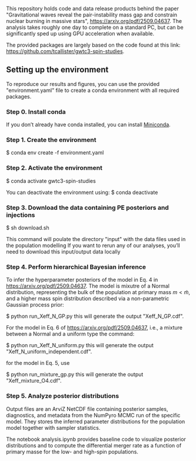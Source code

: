 This repository holds code and data release products behind the paper "Gravitational waves reveal the pair-instability mass
gap and constrain nuclear burning in massive stars", https://arxiv.org/pdf/2509.04637. The analysis takes roughly one day to complete on a standard PC, but can be significantly sped up using GPU acceleration when available.

The provided packages are largely based on the code found at this link: https://github.com/tcallister/gwtc3-spin-studies.

## Setting up the environment
To reproduce our results and figures, you can use the provided "environment.yaml" file to create a conda environment with all required packages.

### Step 0. Install conda
If you don’t already have conda installed, you can install [Miniconda](https://docs.conda.io/en/latest/miniconda.html).

### Step 1. Create the environment
$ conda env create -f environment.yaml

### Step 2. Activate the environment
$ conda activate gwtc3-spin-studies

You can deactivate the environment using:
$ conda deactivate

### Step 3. Download the data containing PE posteriors and injections
$ sh download.sh

This command will poulate the directory "input" with the data files used in the population modelling
If you want to rerun any of our analyses, you’ll need to download this input/output data locally

### Step 4. Perform hierarchical Bayesian inference
To infer the hyperparameter posteriors of the model in Eq. 4 in https://arxiv.org/pdf/2509.04637. 
The model is mixutre of a Normal distribution, representing the bulk of the population at primary mass $m<\tilde{m}$, 
and a higher mass spin distribution described via a non-parametric Gaussian process prior: 

$ python run_Xeff_N_GP.py 
this will generate the output "Xeff_N_GP.cdf".

For the model in Eq. 6 of  https://arxiv.org/pdf/2509.04637, i.e., a mixture between a Normal and a uniform type the command:

$ python run_Xeff_N_uniform.py 
this will generate the output "Xeff_N_uniform_independent.cdf".

for the model in Eq. 5, use

$ python run_mixture_gp.py
this will generate the output "Xeff_mixture_O4.cdf".

### Step 5. Analyze posterior distributions
Output files are an ArviZ NetCDF file containing posterior samples, diagnostics, and metadata from the NumPyro MCMC run of the specific model.
They stores the inferred parameter distributions for the population model together with sampler statistics.

The notebook analysis.ipynb provides baseline code to visualize posterior distributions and to compute the differential merger rate as a function of primary masse for the low- and high-spin populations.





